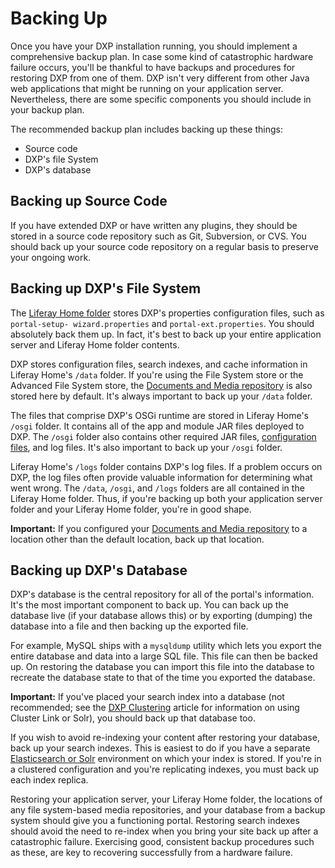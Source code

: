 # Backing Up

Once you have your DXP installation running, you should implement a comprehensive backup plan. In case some kind of catastrophic hardware failure occurs, you'll be thankful to have backups and procedures for restoring DXP from one of them. DXP isn't very different from other Java web applications that might be running on your application server. Nevertheless, there are some specific components you should include in your backup plan.

The recommended backup plan includes backing up these things:

-   Source code
-   DXP's file System
-   DXP's database

## Backing up Source Code

If you have extended DXP or have written any plugins, they should be stored in a source code repository such as Git, Subversion, or CVS. You should back up your source code repository on a regular basis to preserve your ongoing work. 

## Backing up DXP's File System

The [Liferay Home folder](../08-reference/01-liferay-home.md) stores DXP's properties configuration files, such as `portal-setup- wizard.properties` and `portal-ext.properties`. You should absolutely back them up. In fact, it's best to back up your entire application server and Liferay Home folder contents.

DXP stores configuration files, search indexes, and cache information in Liferay Home's `/data` folder. If you're using the File System store or the Advanced File System store, the [Documents and Media repository](../02-setting-up-liferay-dxp/02-configuring-your-document-repository.md) is also stored here by default. It's always important to back up your `/data` folder.

The files that comprise DXP's OSGi runtime are stored in Liferay Home's `/osgi` folder. It contains all of the app and module JAR files deployed to DXP. The `/osgi` folder also contains other required JAR files, [configuration files](https://help.liferay.com/hc/en-us/articles/360029131651-Understanding-System-Configuration-Files), and log files. It's also important to back up your `/osgi` folder.

Liferay Home's `/logs` folder contains DXP's log files. If a problem occurs on DXP, the log files often provide valuable information for determining what went wrong. The `/data`, `/osgi`, and `/logs` folders are all contained in the Liferay Home folder. Thus, if you're backing up both your application server folder and your Liferay Home folder, you're in good shape.

**Important:** If you configured your [Documents and Media repository](../02-setting-up-liferay-dxp/02-configuring-your-document-repository.md) to a location other than the default location, back up that location.

## Backing up DXP's Database

DXP's database is the central repository for all of the portal's information. It's the most important component to back up. You can back up the database live (if your database allows this) or by exporting (dumping) the database into a file and then backing up the exported file.

For example, MySQL ships with a `mysqldump` utility which lets you export the entire database and data into a large SQL file. This file can then be backed up. On restoring the database you can import this file into the database to recreate the database state to that of the time you exported the database.

**Important:** If you've placed your search index into a database (not recommended; see the [DXP Clustering](/docs/7-2/deploy/-/knowledge_base/d/liferay-clustering) article for information on using Cluster Link or Solr), you should back up that database too. 

If you wish to avoid re-indexing your content after restoring your database, back up your search indexes. This is easiest to do if you have a separate [Elasticsearch or Solr](../02-setting-up-liferay-dxp/01-installing-a-search-engine.md) environment on which your index is stored. If you're in a clustered configuration and you're replicating indexes, you must back up each index replica.

Restoring your application server, your Liferay Home folder, the locations of any file system-based media repositories, and your database from a backup system should give you a functioning portal. Restoring search indexes should avoid the need to re-index when you bring your site back up after a catastrophic failure. Exercising good, consistent backup procedures such as these, are key to recovering successfully from a hardware failure.
